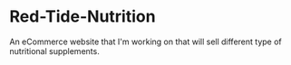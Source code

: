 # Red-Tide-Nutrition
An eCommerce website that I'm working on that will sell different type of nutritional supplements.
